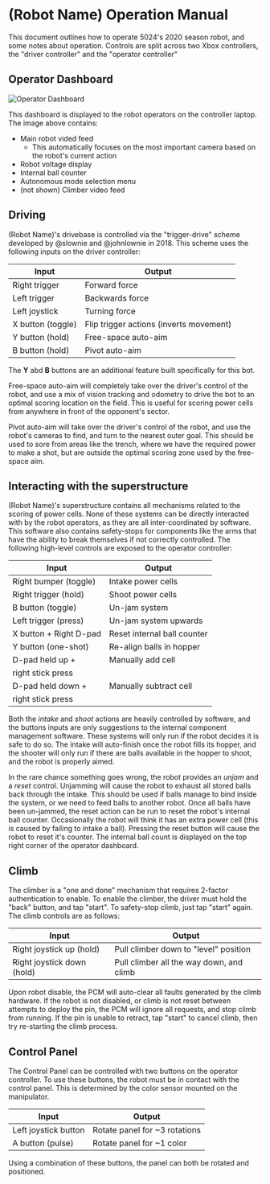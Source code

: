 # (Robot Name) Operation Manual

This document outlines how to operate 5024's 2020 season robot, and some notes about operation. Controls are split across two Xbox controllers, the "driver controller" and the "operator controller" 

## Operator Dashboard
![Operator Dashboard](https://camo.githubusercontent.com/a333181729568445ae16830c195cdd667e6f7dbc/68747470733a2f2f692e696d6775722e636f6d2f6e5363506868452e706e67)

This dashboard is displayed to the robot operators on the controller laptop. The image above contains:
 - Main robot vided feed
   - This automatically focuses on the most important camera based on the robot's current action
 - Robot voltage display
 - Internal ball counter
 - Autonomous mode selection menu
 - (not shown) Climber video feed

## Driving
(Robot Name)'s drivebase is controlled via the "trigger-drive" scheme developed by @slownie and @johnlownie in 2018. This scheme uses the following inputs on the driver controller: 

| Input             | Output                                  |
|-------------------|-----------------------------------------|
| Right trigger     | Forward force                           |
| Left trigger      | Backwards force                         |
| Left joystick     | Turning force                           |
| X button (toggle) | Flip trigger actions (inverts movement) |
| Y button (hold)   | Free-space auto-aim                     |
| B button (hold)   | Pivot auto-aim                          |

The **Y** abd **B** buttons are an additional feature built specifically for this bot. 

Free-space auto-aim will completely take over the driver's control of the robot, and use a mix of vision tracking and odometry to drive the bot to an optimal scoring location on the field. This is useful for scoring power cells from anywhere in front of the opponent's sector. 

Pivot auto-aim will take over the driver's control of the robot, and use the robot's cameras to find, and turn to the nearest outer goal. This should be used to sore from areas like the trench, where we have the required power to make a shot, but are outside the optimal scoring zone used by the free-space aim.

## Interacting with the superstructure

(Robot Name)'s superstructure contains all mechanisms related to the scoring of power cells. None of these systems can be directly interacted with by the robot operators, as they are all inter-coordinated by software. This software also contains safety-stops for components like the arms that have the ability to break themselves if not correctly controlled. The following high-level controls are exposed to the operator controller:

| Input                 | Output                      |
|-----------------------|-----------------------------|
| Right bumper (toggle) | Intake power cells          |
| Right trigger (hold)  | Shoot power cells           |
| B button (toggle)     | Un-jam system               |
| Left trigger (press)  | Un-jam system upwards       |
| X button + Right D-pad| Reset internal ball counter |
| Y button (one-shot)   | Re-align balls in hopper    |
| D-pad held up +       | Manually add cell           |
| right stick press     |                             |
| D-pad held down +     | Manually subtract cell      |
| right stick press     |                             |

Both the *intake* and *shoot* actions are heavily controlled by software, and the buttons inputs are only suggestions to the internal component management software. These systems will only run if the robot decides it is safe to do so. The intake will auto-finish once the robot fills its hopper, and the shooter will only run if there are balls available in the hopper to shoot, and the robot is properly aimed.

In the rare chance something goes wrong, the robot provides an *unjam* and a *reset* control. Unjamming will cause the robot to exhaust all stored balls back through the intake. This should be used if balls manage to bind inside the system, or we need to feed balls to another robot. Once all balls have been un-jammed, the reset action can be run to reset the robot's internal ball counter. Occasionally the robot will think it has an extra power cell (this is caused by failing to intake a ball). Pressing the reset button will cause the robot to reset it's counter. The internal ball count is displayed on the top right corner of the operator dashboard.

## Climb

The climber is a "one and done" mechanism that requires 2-factor authentication to enable. To enable the climber, the driver must hold the "back" button, and tap "start". To safety-stop climb, just tap "start" again. The climb controls are as follows:

| Input                      | Output                                   |
|----------------------------|------------------------------------------|
| Right joystick up (hold)   | Pull climber down to "level" position    |
| Right joystick down (hold) | Pull climber all the way down, and climb |

Upon robot disable, the PCM will auto-clear all faults generated by the climb hardware. If the robot is not disabled, or climb is not reset between attempts to deploy the pin, the PCM will ignore all requests, and stop climb from running. If the pin is unable to retract, tap "start" to cancel climb, then try re-starting the climb process.

## Control Panel

The Control Panel can be controlled with two buttons on the operator controller. To use these buttons, the robot must be in contact with the control panel. This is determined by the color sensor mounted on the manipulator.

| Input                | Output                        |
|----------------------|-------------------------------|
| Left joystick button | Rotate panel for ~3 rotations |
| A button (pulse)     | Rotate panel for ~1 color     |

Using a combination of these buttons, the panel can both be rotated and positioned.